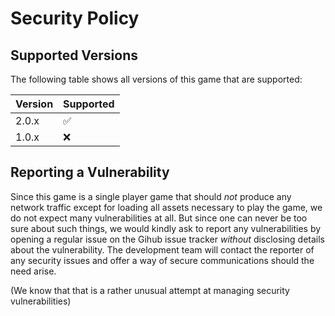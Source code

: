 # Security Policy

## Supported Versions

The following table shows all versions of this game that are supported:

| Version | Supported          |
| ------- | ------------------ |
| 2.0.x   | :white_check_mark: |
| 1.0.x   | :x:                |

## Reporting a Vulnerability

Since this game is a single player game that should *not* produce any network
traffic except for loading all assets necessary to play the game, we do not
expect many vulnerabilities at all. But since one can never be too sure about
such things, we would kindly ask to report any vulnerabilities by opening a
regular issue on the Gihub issue tracker *without* disclosing details about
the vulnerability. The development team will contact the reporter of any
security issues and offer a way of secure communications should the need arise.

(We know that that is a rather unusual attempt at managing security vulnerabilities)

